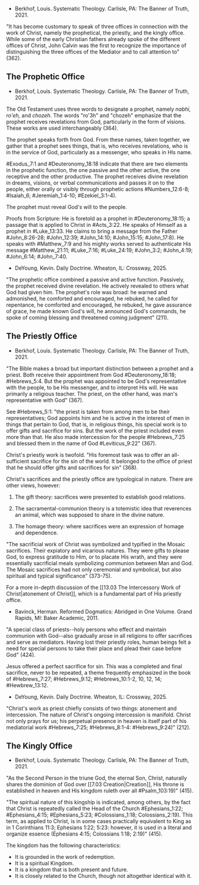 - Berkhof, Louis. Systematic Theology. Carlisle, PA: The Banner of Truth, 2021.

"It has become customary to speak of three offices in connection with the work of Christ, namely the prophetical, the priestly, and the kingly office. While some of the early Christian fathers already spoke of the different offices of Christ, John Calvin was the first to recognize the importance of distinguishing the three offices of the Mediator and to call attention to" (362).

## The Prophetic Office

- Berkhof, Louis. Systematic Theology. Carlisle, PA: The Banner of Truth, 2021.

The Old Testament uses three words to designate a prophet, namely *nabhi, ro'eh,* and *chozeh*. The words "ro'3h" and "chozeh" emphasize that the prophet receives revelations from God, particularly in the form of visions. These works are used interchangeably (364).

The prophet speaks forth from God. From these names, taken together, we gather that a prophet sees things, that is, who receives revelations, who is in the service of God, particularly as a messenger, who speaks in HIs name.

#Exodus_7:1 and #Deuteronomy_18:18 indicate that there are two elements in the prophetic function, the one passive and the other active, the one receptive and the other productive. The prophet receives divine revelation in dreams, visions, or verbal communications and passes it on to the people, either orally or visibly through prophetic actions #Numbers_12:6-8; #Isaiah_6; #Jeremiah_1:4-10; #Ezekiel_3:1-4).

The prophet must reveal God's will to the people.

Proofs from Scripture: He is foretold as a prophet in #Deuteronomy_18:15; a passage that is applied to Christ in #Acts_3:22. He speaks of Himself as a prophet in #Luke_13:33. He claims to bring a message from the Father #John_8:26-28; #John_12:39; #John_14:10; #John_15:15; #John_17:8). He speaks with #Matthew_7:9 and his mighty works served to authenticate His message #Matthew_21:11; #Luke_7:16; #Luke_24:19; #John_3:2; #John_4:19; #John_6:14; #John_7:40.

- DeYoung, Kevin. Daily Doctrine. Wheaton, IL: Crossway, 2025.

"The prophetic office combined a passive and active function. Passively, the prophet received divine revelation. He actively revealed to others what God had given him. The prophet's role was broad: he warned and admonished, he comforted and encouraged, he rebuked, he called for repentance, he comforted and encouraged, he rebuked, he gave assurance of grace, he made known God's will, he announced God's commands, he spoke of coming blessing and threatened coming judgment" (211).

## The Priestly Office

- Berkhof, Louis. Systematic Theology. Carlisle, PA: The Banner of Truth, 2021.

"The Bible makes a broad but important distinction between a prophet and a priest. Both receive their appointment from God #Deuteronomy_18:18; #Hebrews_5:4. But the prophet was appointed to be God's representative with the people, to be His messenger, and to interpret His will. He was primarily a religious teacher. The priest, on the other hand, was man's representative with God" (367).

See #Hebrews_5:1: "the priest is taken from among men to be their representatives; God appoints him and he is active in the interest of men in things that pertain to God, that is, in religious things, his special work is to offer gifts and sacrifice for sins. But the work of the priest included even more than that. He also made intercession for the people #Hebrews_7:25 and blessed them in the name of God #Leviticus_9:22" (367).

Christ's priestly work is twofold. "His foremost task was to offer an all-sufficient sacrifice for the sin of the world. It belonged to the office of priest that he should offer gifts and sacrifices for sin" (368).

Christ's sacrifices and the priestly office are typological in nature. There are other views, however:

1. The gift theory: sacrifices were presented to establish good relations.

2. The sacramental-communion theory is a totemistic idea that reverences an animal, which was supposed to share in the divine nature.

3. The homage theory: where sacrifices were an expression of homage and dependence.

"The sacrificial work of Christ was symbolized and typified in the Mosaic sacrifices. Their expiatory and vicarious natures. They were gifts to please God, to express gratitude to Him, or to placate His wrath, and they were essentially sacrificial meals symbolizing communion between Man and God. The Mosaic sacrifices had not only ceremonial and symbolical, but also spiritual and typical significance" (373-75).

For a more in-depth discussion of the [[13.03 The Intercessory Work of Christ|atonement of Christ]], which is a fundamental part of His priestly office.

- Bavinck, Herman. Reformed Dogmatics: Abridged in One Volume. Grand Rapids, MI: Baker Academic, 2011.

"A special class of priests--holy persons who effect and maintain communion with God--also gradually arose in all religions to offer sacrifices and serve as mediators. Having lost their priestly roles, human beings felt a need for special persons to take their place and plead their case before God" (424).

Jesus offered a perfect sacrifice for sin. This was a completed and final sacrifice, never to be repeated, a theme frequently emphasized in the book of #Hebrews_7:27; #Hebrews_9:12; #Hebrews_10:1-2, 10, 12, 14; #Hewbrew_13:12.

- DeYoung, Kevin. Daily Doctrine. Wheaton, IL: Crossway, 2025.

"Christ's work as priest chiefly consists of two things: atonement and intercession. The nature of Christ's ongoing intercession is manifold. Christ not only prays for us; his perpetual presence in heaven is itself part of his mediatorial work #Hebrews_7:25; #Hebrews_8:1-4: #Hebrews_9:24)" (212).

## The Kingly Office

- Berkhof, Louis. Systematic Theology. Carlisle, PA: The Banner of Truth, 2021.

"As the Second Person in the triune God, the eternal Son, Christ, naturally shares the dominion of God over [[7.03 Creation|Creation]], His throne is established in heaven and His kingdom ruleth over all #Psalm_103:19)" (415).

"The spiritual nature of this kingship is indicated, among others, by the fact that Christ is repeatedly called the Head of the Church #Ephesians_1:22; #Ephesians_4:15; #Ephesians_5:23; #Colossians_1:18; Colossians_2:19). This term, as applied to Christ, is in some cases practically equivalent to King as in 1 Corinthians 11:3; Ephesians 1:22; 5:23: however, it is used in a literal and organize essence (Ephesians 4:15; Colossians 1:18; 2:19)" (415).

The kingdom has the following characteristics:

- It is grounded in the work of redemption.
- It is a spiritual Kingdom.
- It is a kingdom that is both present and future.
- It is closely related to the Church, though not altogether identical with it.